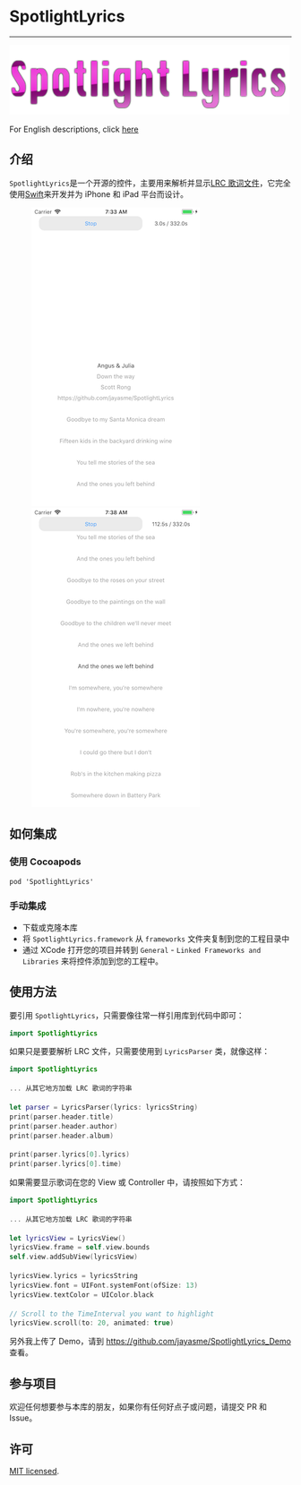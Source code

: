 # SpotlightLyrics

---

![SpotlightLyrics](resources/cover.png 'SpotlightLyrics')

For English descriptions, click [here](README.md)

## 介绍

`SpotlightLyrics`是一个开源的控件，主要用来解析并显示[LRC 歌词文件](<https://en.wikipedia.org/wiki/LRC_(file_format)>)，它完全使用[Swift](https://github.com/Apple/Swift)来开发并为 iPhone 和 iPad 平台而设计。

<figure class="half">

![Screenshot](resources/screenshot1.png 'Screenshot')
![Screenshot](resources/screenshot2.png 'Screenshot')

</figure>

## 如何集成

### 使用 Cocoapods

```
pod 'SpotlightLyrics'
```

### 手动集成

- 下载或克隆本库
- 将 `SpotlightLyrics.framework` 从 `frameworks` 文件夹复制到您的工程目录中
- 通过 XCode 打开您的项目并转到 `General` - `Linked Frameworks and Libraries` 来将控件添加到您的工程中。

## 使用方法

要引用 `SpotlightLyrics`，只需要像往常一样引用库到代码中即可：

```Swift
import SpotlightLyrics
```

如果只是要要解析 LRC 文件，只需要使用到 `LyricsParser` 类，就像这样：

```Swift
import SpotlightLyrics

... 从其它地方加载 LRC 歌词的字符串

let parser = LyricsParser(lyrics: lyricsString)
print(parser.header.title)
print(parser.header.author)
print(parser.header.album)

print(parser.lyrics[0].lyrics)
print(parser.lyrics[0].time)
```

如果需要显示歌词在您的 View 或 Controller 中，请按照如下方式：

```Swift
import SpotlightLyrics

... 从其它地方加载 LRC 歌词的字符串

let lyricsView = LyricsView()
lyricsView.frame = self.view.bounds
self.view.addSubView(lyricsView)

lyricsView.lyrics = lyricsString
lyricsView.font = UIFont.systemFont(ofSize: 13)
lyricsView.textColor = UIColor.black

// Scroll to the TimeInterval you want to highlight
lyricsView.scroll(to: 20, animated: true)
```

另外我上传了 Demo，请到 https://github.com/jayasme/SpotlightLyrics_Demo 查看。

## 参与项目

欢迎任何想要参与本库的朋友，如果你有任何好点子或问题，请提交 PR 和 Issue。

## 许可

[MIT licensed](LICENSE).
